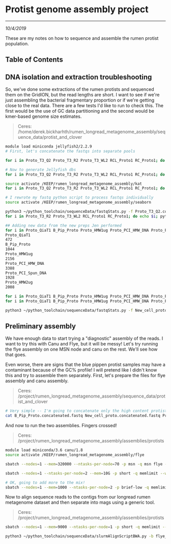 # Protist genome assembly project
---
*10/4/2019*

These are my notes on how to sequence and assemble the rumen protist population.

## Table of Contents

## DNA isolation and extraction troubleshooting

So, we've done some extractions of the rumen protists and sequenced them on the GridION, but the read lengths are short. I want to see if we're just assembling the bacterial fragmentary proportion or if we're getting close to the real data. There are a few tests I'd like to run to check this. The first would be the use of GC data partitioning and the second would be kmer-based genome size estimates.

> Ceres: /home/derek.bickharhth/rumen_longread_metagenome_assembly/sequence_data/protist_and_clover

```bash
module load miniconda jellyfish2/2.2.9
# First, let's concatenate the fastqs into separate pools 

for i in Proto_T3_Q2 Proto_T3_R2 Proto_T3_WL2 RCL_Proto1 RC_Proto1; do echo $i; cat $i/fastq_pass/pass/*.fastq > $i.concatenated.fastq; done

# Now to generate Jellyfish dbs
for i in Proto_T3_Q2 Proto_T3_R2 Proto_T3_WL2 RCL_Proto1 RC_Proto1; do echo $i; sbatch --nodes=1 --mem=100000 --ntasks-per-node=5 -p short --wrap="jellyfish count -m 21 -s 9G -t 5 -o ${i}.jf ${i}.concatenated.fastq"; done

source activate /KEEP/rumen_longread_metagenome_assembly/kat
for i in Proto_T3_Q2 Proto_T3_R2 Proto_T3_WL2 RCL_Proto1 RC_Proto1; do echo $i; sbatch --nodes=1 --mem=50000 --ntasks-per-node=15 -p short --wrap="source activate /KEEP/rumen_longread_metagenome_assembly/kat; kat hist -t 15 -o ${i}_kat_hist ${i}.jf"; done

# I rewrote my fastq python script to process fastqs individually
source activate /KEEP/rumen_longread_metagenome_assembly/seaborn

python3 ~/python_toolchain/sequenceData/fastqStats.py -f Proto_T3_Q2.concatenated.fastq -o Proto_T3_Q2
for i in Proto_T3_R2 Proto_T3_WL2 RCL_Proto1 RC_Proto1; do echo $i; python3 ~/python_toolchain/sequenceData/fastqStats.py -f ${i}.concatenated.fastq -o $i; done

## Adding new data from the new preps Jen performed
for i in Proto_QiaT1 B_Pip_Proto Proto_HMW1ug Proto_PCI_HMW_DNA Proto_PCI_Spun_DNA Proto_HMW2ug; do echo $i; ls $i/*/*pass/*.fastq | wc -l; done
Proto_QiaT1
472
B_Pip_Proto
1044
Proto_HMW1ug
2156
Proto_PCI_HMW_DNA
3388
Proto_PCI_Spun_DNA
1928
Proto_HMW2ug
2008

for i in Proto_QiaT1 B_Pip_Proto Proto_HMW1ug Proto_PCI_HMW_DNA Proto_PCI_Spun_DNA Proto_HMW2ug; do echo $i; cat $i/*/*pass/*.fastq > $i.concatenated.fastq; done
for i in Proto_QiaT1 B_Pip_Proto Proto_HMW1ug Proto_PCI_HMW_DNA Proto_PCI_Spun_DNA Proto_HMW2ug; do echo $i; sbatch --nodes=1 --mem=18000 --ntasks-per-node=2 -p msn -q msn --wrap="python3 ~/python_toolchain/sequenceData/fastqStats.py -f ${i}.concatenated.fastq -o $i"; done

python3 ~/python_toolchain/sequenceData/fastqStats.py -f New_cell_proto.concatenated.fastq -o New_cell_proto
```

## Preliminary assembly

We have enough data to start trying a "diagnostic" assembly of the reads. I want to try this with Canu and Flye, but it will be messy! Let's try running the flye assembly on one MSN node and canu on the rest. We'll see how that goes.

Even worse, there are signs that the blue pippen protist samples may have a contaminant because of the GC% profile! I will pretend like I didn't know this and try to assemble them separately. First, let's prepare the files for flye assembly and canu assembly.

> Ceres: /project/rumen_longread_metagenome_assembly/sequence_data/protist_and_clover

```bash
# Very simple -- I'm going to concatenate only the high content protist runs
cat B_Pip_Proto.concatenated.fastq New_cell_proto.concatenated.fastq Proto_HMW1ug.concatenated.fastq Proto_HMW2ug.concatenated.fastq Proto_PCI_HMW_DNA.concatenated.fastq Proto_PCI_Spun_DNA.concatenated.fastq Proto_QiaT1.concatenated.fastq RCL_Proto1.concatenated.fastq RC_Proto1.concatenated.fastq > diagnostic_protist_combined.fastq
```

And now to run the two assemblies. Fingers crossed!

> Ceres: /project/rumen_longread_metagenome_assembly/assemblies/protists

```bash
module load miniconda/3.6 canu/1.8
source activate /KEEP/rumen_longread_metagenome_assembly/flye

sbatch --nodes=1 --mem=320000 --ntasks-per-node=70 -p msn -q msn flye -g 1.0g --nano-raw /project/rumen_longread_metagenome_assembly/sequence_data/protist_and_clover/diagnostic_protist_11_14_combined.fastq -t 70 -i 2 -m 4000 --asm-coverage 40 --meta -o flye_meta_diagprot1114

sbatch --nodes=1 --ntasks-per-node=2 --mem=10G -p short -q memlimit --wrap="canu -p canu_diagprotist -d canu_diagprotist genomeSize=1000m corOutCoverage=10000 corMhapSensitivity=high corMinCoverage=0 redMemory=32 oeaMemory=32 batMemory=200 'gridOptions=-p short -q memlimit' -nanopore-raw /project/rumen_longread_metagenome_assembly/sequence_data/protist_and_clover/diagnostic_protist_combined.fastq"

# OK, going to add more to the mix!
sbatch --nodes=1 --mem=1000 --ntasks-per-node=2 -p brief-low -q memlimit --wrap="cat diagnostic_protist_combined.fastq ULR_Bp_PCI.combined.fastq ULR_Zymo_3.combined.fastq ULR_Zymo_1.combined.fastq ULR_Bp_HMW.combined.fastq Zymo_proto_1.combined.fastq Zymo_proto_3.combined.fastq Blu_pip_proto_PCI.combined.fastq Blu_pip_proto_HMW.combined.fastq > diagnostic_protist_11_14_combined.fastq"


```

Now to align sequence reads to the contigs from our longread rumen metagenome dataset and then separate into mags using a generic tool.

> Ceres: /project/rumen_longread_metagenome_assembly/assemblies/protists

```bash
sbatch --nodes=1 --mem=9000 --ntasks-per-node=1 -p short -q memlimit --wrap="module load bwa; bwa index flye_meta_diagprotist/assembly.fasta"

python3 ~/python_toolchain/sequenceData/slurmAlignScriptBWA.py -b flye_protist_aligns -t /project/rumen_longread_metagenome_assembly/sequence_data/ymprep_illumina_sequence_files.tab -f flye_meta_diagprotist/assembly.fasta -q memlimit -p short -m
```

